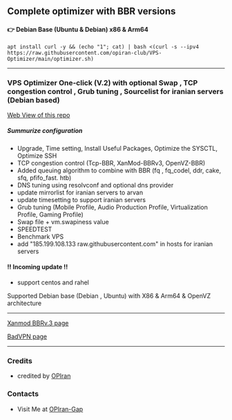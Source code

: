 ## Complete optimizer with BBR versions

#### 👉 Debian Base (Ubuntu & Debian) x86 & Arm64
   
```
apt install curl -y && (echo "1"; cat) | bash <(curl -s --ipv4 https://raw.githubusercontent.com/opiran-club/VPS-Optimizer/main/optimizer.sh)
```

---------------------------------------------------------------------------------------------------------------------------------------
### VPS Optimizer One-click (V.2) with optional Swap , TCP congestion control , Grub tuning , Sourcelist for iranian servers (Debian based)
 
[Web View of this repo](https://opiran-club.github.io/VPS-Optimizer)

##### Summurize configuration

 - Upgrade, Time setting, Install Useful Packages, Optimize the SYSCTL, Optimize SSH
 - TCP congestion control (Tcp-BBR, XanMod-BBRv3, OpenVZ-BBR)
 - Added queuing algorithm to combine with BBR (fq , fq_codel, ddr, cake, sfq, pfifo_fast. htb)
 - DNS tuning using resolvconf and optional dns provider
 - update mirrorlist for iranian servers to arvan
 - update timesetting to support iranian servers
 - Grub tuning (Mobile Profile, Audio Production Profile, Virtualization Profile, Gaming Profile)
 - Swap file + vm.swapiness value
 - SPEEDTEST
 - Benchmark VPS
 - add "185.199.108.133 raw.githubusercontent.com" in hosts for iranian servers

#### ‼️ Incoming update ‼️
 - support centos and rahel

Supported Debian base (Debian , Ubuntu) with X86 & Arm64 & OpenVZ architecture 
   
---------------------------------------------------------------------------------------------------------------------------------------

[Xanmod BBRv.3 page](https://opiran-club.github.io/VPS-Optimizer/Xanmod/)

[BadVPN page](https://opiran-club.github.io/VPS-Optimizer/badvpn/)

---------------------------------------------------------------------------------------------------------------------------------------

### Credits
 - credited by [OPIran](https://github.com/opiran-club)

### Contacts
 - Visit Me at [OPIran-Gap](https://t.me/opiranclub)

